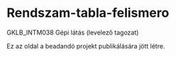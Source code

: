 # Rendszam-tabla-felismero
GKLB_INTM038 Gépi látás (levelező tagozat)

Ez az oldal a beadandó projekt publikálására jött létre. 
